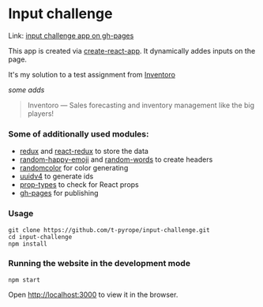 # Input challenge

Link: [input challenge app on gh-pages](https://t-pyrope.github.io/input-challenge/)

This app is created via [create-react-app](https://www.npmjs.com/package/create-react-app). It dynamically addes inputs on the page.

It's my solution to a test assignment from [Inventoro](https://inventoro.com/)

*some adds*
> Inventoro — Sales forecasting and inventory management like the big players!

### Some of additionally used modules:
* [redux](https://www.npmjs.com/package/redux) and [react-redux](https://www.npmjs.com/package/react-redux) to store the data 
* [random-happy-emoji](https://www.npmjs.com/package/random-happy-emoji) and [random-words](https://www.npmjs.com/package/random-words) to create headers
* [randomcolor](https://www.npmjs.com/package/randomcolor-browser) for color generating
* [uuidv4](https://www.npmjs.com/package/uuidv4) to generate ids
* [prop-types](https://www.npmjs.com/package/prop-types) to check for React props
* [gh-pages](https://www.npmjs.com/package/gh-pages) for publishing

### Usage
```
git clone https://github.com/t-pyrope/input-challenge.git
cd input-challenge
npm install
```
### Running the website in the development mode

`npm start`

Open [http://localhost:3000](http://localhost:3000) to view it in the browser.
